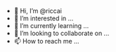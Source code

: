 - 👋 Hi, I’m @riccai
- 👀 I’m interested in ...
- 🌱 I’m currently learning ...
- 💞️ I’m looking to collaborate on ...
- 📫 How to reach me ...

<!---
riccai/riccai is a ✨ special ✨ repository because its `README.md` (this file) appears on your GitHub profile.
You can click the Preview link to take a look at your changes.
--->

